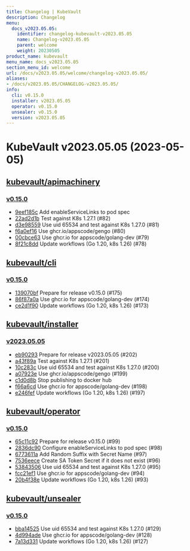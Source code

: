 ```yaml
---
title: Changelog | KubeVault
description: Changelog
menu:
  docs_v2023.05.05:
    identifier: changelog-kubevault-v2023.05.05
    name: Changelog-v2023.05.05
    parent: welcome
    weight: 20230505
product_name: kubevault
menu_name: docs_v2023.05.05
section_menu_id: welcome
url: /docs/v2023.05.05/welcome/changelog-v2023.05.05/
aliases:
- /docs/v2023.05.05/CHANGELOG-v2023.05.05/
info:
  cli: v0.15.0
  installer: v2023.05.05
  operator: v0.15.0
  unsealer: v0.15.0
  version: v2023.05.05
---
```


# KubeVault v2023.05.05 (2023-05-05)


## [kubevault/apimachinery](https://github.com/kubevault/apimachinery)

### [v0.15.0](https://github.com/kubevault/apimachinery/releases/tag/v0.15.0)

- [9eef185c](https://github.com/kubevault/apimachinery/commit/9eef185c) Add enableServiceLinks to pod spec
- [22ad2d1b](https://github.com/kubevault/apimachinery/commit/22ad2d1b) Test against K8s 1.27.1 (#82)
- [d3e98559](https://github.com/kubevault/apimachinery/commit/d3e98559) Use uid 65534 and test against K8s 1.27.0 (#81)
- [f6a0ef16](https://github.com/kubevault/apimachinery/commit/f6a0ef16) Use ghcr.io/appscode/gengo (#80)
- [00cbce63](https://github.com/kubevault/apimachinery/commit/00cbce63) Use ghcr.io for appscode/golang-dev (#79)
- [8f21c8dd](https://github.com/kubevault/apimachinery/commit/8f21c8dd) Update workflows (Go 1.20, k8s 1.26) (#78)



## [kubevault/cli](https://github.com/kubevault/cli)

### [v0.15.0](https://github.com/kubevault/cli/releases/tag/v0.15.0)

- [139070bf](https://github.com/kubevault/cli/commit/139070bf) Prepare for release v0.15.0 (#175)
- [86f87a0a](https://github.com/kubevault/cli/commit/86f87a0a) Use ghcr.io for appscode/golang-dev (#174)
- [ce2d1f90](https://github.com/kubevault/cli/commit/ce2d1f90) Update workflows (Go 1.20, k8s 1.26) (#173)



## [kubevault/installer](https://github.com/kubevault/installer)

### [v2023.05.05](https://github.com/kubevault/installer/releases/tag/v2023.05.05)

- [eb90293](https://github.com/kubevault/installer/commit/eb90293) Prepare for release v2023.05.05 (#202)
- [a43f89a](https://github.com/kubevault/installer/commit/a43f89a) Test against K8s 1.27.1 (#201)
- [10c283c](https://github.com/kubevault/installer/commit/10c283c) Use uid 65534 and test against K8s 1.27.0 (#200)
- [a07923e](https://github.com/kubevault/installer/commit/a07923e) Use ghcr.io/appscode/gengo (#199)
- [c1d0d8b](https://github.com/kubevault/installer/commit/c1d0d8b) Stop publishing to docker hub
- [f66a6cd](https://github.com/kubevault/installer/commit/f66a6cd) Use ghcr.io for appscode/golang-dev (#198)
- [e246fef](https://github.com/kubevault/installer/commit/e246fef) Update workflows (Go 1.20, k8s 1.26) (#197)



## [kubevault/operator](https://github.com/kubevault/operator)

### [v0.15.0](https://github.com/kubevault/operator/releases/tag/v0.15.0)

- [65c11c92](https://github.com/kubevault/operator/commit/65c11c92) Prepare for release v0.15.0 (#99)
- [2836dc90](https://github.com/kubevault/operator/commit/2836dc90) Configure enableServiceLinks to pod spec (#98)
- [6773611a](https://github.com/kubevault/operator/commit/6773611a) Add Random Suffix with Secret Name (#97)
- [7536eece](https://github.com/kubevault/operator/commit/7536eece) Create SA Token Secret if it does not exist (#96)
- [53843506](https://github.com/kubevault/operator/commit/53843506) Use uid 65534 and test against K8s 1.27.0 (#95)
- [fcc21ef1](https://github.com/kubevault/operator/commit/fcc21ef1) Use ghcr.io for appscode/golang-dev (#94)
- [20b4f38e](https://github.com/kubevault/operator/commit/20b4f38e) Update workflows (Go 1.20, k8s 1.26) (#93)



## [kubevault/unsealer](https://github.com/kubevault/unsealer)

### [v0.15.0](https://github.com/kubevault/unsealer/releases/tag/v0.15.0)

- [bba14525](https://github.com/kubevault/unsealer/commit/bba14525) Use uid 65534 and test against K8s 1.27.0 (#129)
- [4d994ade](https://github.com/kubevault/unsealer/commit/4d994ade) Use ghcr.io for appscode/golang-dev (#128)
- [7a13d331](https://github.com/kubevault/unsealer/commit/7a13d331) Update workflows (Go 1.20, k8s 1.26) (#127)




